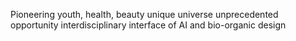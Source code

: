 
Pioneering 
youth, health, beauty unique universe unprecedented opportunity interdisciplinary interface of AI and bio-organic design